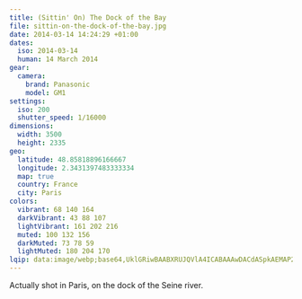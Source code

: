 ```yaml
---
title: (Sittin' On) The Dock of the Bay
file: sittin-on-the-dock-of-the-bay.jpg
date: 2014-03-14 14:24:29 +01:00
dates:
  iso: 2014-03-14
  human: 14 March 2014
gear:
  camera:
    brand: Panasonic
    model: GM1
settings:
  iso: 200
  shutter_speed: 1/16000
dimensions:
  width: 3500
  height: 2335
geo:
  latitude: 48.85818896166667
  longitude: 2.3431397483333334
  map: true
  country: France
  city: Paris
colors:
  vibrant: 68 140 164
  darkVibrant: 43 88 107
  lightVibrant: 161 202 216
  muted: 100 132 156
  darkMuted: 73 78 59
  lightMuted: 180 204 170
lqip: data:image/webp;base64,UklGRiwBAABXRUJQVlA4ICABAAAwDACdASpkAEMAP2mkwli/v6e5szhq2/AtCWUA0Fnhpr5JJMbdiR4VUm6Jpl1mbPB3hC4QoJA/DKMa14D4pQt6+CjhaSzP+ibUZtbfYd6QQAubOm+Oh1MZwTwJEGbfec5y4qtMfottl7AAAP5wxxdDVKMofW2HZBnbIWuY1eSygOpCIcjMtlYdZSqansjICHOMY/2BpuajRtPZXwrJi73MgwQxMc/ICqjD3eL3ednbeEUqPnrJnZNyyhQxemWwD66U7jymK88cjVOib3pnNbe/3ANUdqotrahAEPnBPuAUw0j54XWzr8ALD+Zam1XbA1VDpGmRSweGHzPZYd8mvIWuq1Jae/oNGQMlDcgTPQARC7IKPH6A1VeO2ARrmSJAAAA=
---
```


Actually shot in Paris, on the dock of the Seine river.
